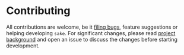 # Contributing

All contributions are welcome, be it [filing bugs](https://github.com/alajmo/sake/issues), feature suggestions or helping developing `sake`.
For significant changes, please read [project background](project-background.md) and open an issue to discuss the changes before starting development.
